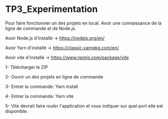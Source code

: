 # TP3_Experimentation
 Pour faire fonctionner un des projets en local. 
 Avoir une connaissance de la ligne de commande et de Node.js.
 
 Avoir Node.js d'installé -> https://nodejs.org/en/
 
 Avoir Yarn d'installé -> https://classic.yarnpkg.com/en/
 
 Avoir vite d'installé -> https://www.npmjs.com/package/vite
 
 1- Télécharger le ZIP
 
 2- Ouvrir un des projets en ligne de commande
 
 3- Entrer la commande: Yarn install
 
 4- Entrer la commande: Yarn vite
 
 5- Vite devrait faire rouler l'application et vous indiquer sur quel port elle est disponible.
